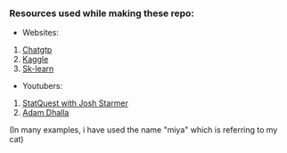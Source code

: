 ### Resources used while making these repo:

* Websites:

1. [Chatgtp](https://chatgpt.com)
2. [Kaggle](https://www.kaggle.com)
3. [Sk-learn](https://scikit-learn.org/stable/)

* Youtubers:
  
1. [StatQuest with Josh Starmer](https://www.youtube.com/@statquest)
2. [Adam Dhalla](https://www.youtube.com/watch?v=Ixl3nykKG9M&t=4296s)

(In many examples, i have used the name "miya" which is referring to my cat)
